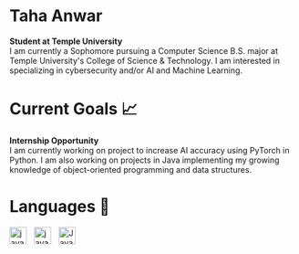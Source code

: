 # Taha Anwar

**Student at Temple University**
\
I am currently a Sophomore pursuing a Computer Science B.S. major at Temple University's College of Science & Technology. I am interested in specializing in cybersecurity and/or AI and Machine Learning. 

# Current Goals 📈
**Internship  Opportunity**\
I am currently working on project to increase AI accuracy using PyTorch in Python. I am also working on projects in Java implementing my growing knowledge of object-oriented programming and data structures.

# Languages 🔧 
<img align="left" alt="java" width = "30px" style ="padding-right:10px;" src="https://cdn.jsdelivr.net/gh/devicons/devicon@latest/icons/python/python-original.svg" />


<img align="left" alt="java" width = "30px" style ="padding-right:10px;" src="https://cdn.jsdelivr.net/gh/devicons/devicon@latest/icons/c/c-original.svg" />


<img align="left" alt ="Java" width = "30px" style ="padding-right:10px;" src="https://cdn.jsdelivr.net/gh/devicons/devicon@latest/icons/java/java-original.svg" />
